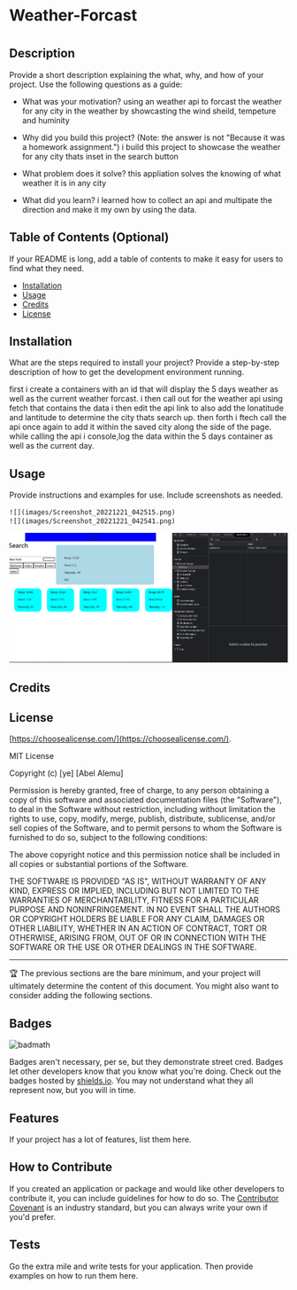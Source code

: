 # Weather-Forcast

# <Weather-Forcast>

## Description

Provide a short description explaining the what, why, and how of your project. Use the following questions as a guide:

- What was your motivation?
using an weather api to forcast the weather for any city in the weather by showcasting the wind sheild, tempeture and huminity

- Why did you build this project? (Note: the answer is not "Because it was a homework assignment.")
i build this project to showcase the weather for any city thats inset in the search button
- What problem does it solve?
this appliation solves the knowing of what weather it is in any city
- What did you learn?
i learned how to collect an api and multipate the direction and make it my own by using the data.

## Table of Contents (Optional)

If your README is long, add a table of contents to make it easy for users to find what they need.

- [Installation](#installation)
- [Usage](#usage)
- [Credits](#credits)
- [License](#license)

## Installation

What are the steps required to install your project? Provide a step-by-step description of how to get the development environment running.

first i create a containers with an id that will display the 5 days weather as well as the current weather forcast.
i then call out for the weather api using fetch that contains the data 
i then edit the api link to also add the lonatitude and lantitude to determine the city thats search up.
then forth i ftech call the api once again to add it within the saved city along the side of the page.
while calling the api i console,log the data within the 5 days container as well as the current day.

## Usage

Provide instructions and examples for use. Include screenshots as needed.


    ![](images/Screenshot_20221221_042515.png)
    ![](images/Screenshot_20221221_042541.png)
![](images/Screenshot_20221221_042645.png)

## Credits


## License
 [https://choosealicense.com/](https://choosealicense.com/).

 MIT License

Copyright (c) [ye] [Abel Alemu]

Permission is hereby granted, free of charge, to any person obtaining a copy
of this software and associated documentation files (the "Software"), to deal
in the Software without restriction, including without limitation the rights
to use, copy, modify, merge, publish, distribute, sublicense, and/or sell
copies of the Software, and to permit persons to whom the Software is
furnished to do so, subject to the following conditions:

The above copyright notice and this permission notice shall be included in all
copies or substantial portions of the Software.

THE SOFTWARE IS PROVIDED "AS IS", WITHOUT WARRANTY OF ANY KIND, EXPRESS OR
IMPLIED, INCLUDING BUT NOT LIMITED TO THE WARRANTIES OF MERCHANTABILITY,
FITNESS FOR A PARTICULAR PURPOSE AND NONINFRINGEMENT. IN NO EVENT SHALL THE
AUTHORS OR COPYRIGHT HOLDERS BE LIABLE FOR ANY CLAIM, DAMAGES OR OTHER
LIABILITY, WHETHER IN AN ACTION OF CONTRACT, TORT OR OTHERWISE, ARISING FROM,
OUT OF OR IN CONNECTION WITH THE SOFTWARE OR THE USE OR OTHER DEALINGS IN THE
SOFTWARE.

---

🏆 The previous sections are the bare minimum, and your project will ultimately determine the content of this document. You might also want to consider adding the following sections.

## Badges

![badmath](https://img.shields.io/github/languages/top/lernantino/badmath)

Badges aren't necessary, per se, but they demonstrate street cred. Badges let other developers know that you know what you're doing. Check out the badges hosted by [shields.io](https://shields.io/). You may not understand what they all represent now, but you will in time.

## Features

If your project has a lot of features, list them here.

## How to Contribute

If you created an application or package and would like other developers to contribute it, you can include guidelines for how to do so. The [Contributor Covenant](https://www.contributor-covenant.org/) is an industry standard, but you can always write your own if you'd prefer.

## Tests

Go the extra mile and write tests for your application. Then provide examples on how to run them here.